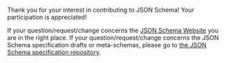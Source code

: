 Thank you for your interest in contributing to JSON Schema!  Your participation is appreciated!

If your question/request/change concerns the [JSON Schema Website](https://json-schema.org/) you are in the right place.  If your question/request/change concerns the JSON Schema specification drafts or meta-schemas, please go to [the JSON Schema specification repository](https://github.com/json-schema-org/json-schema-spec).
